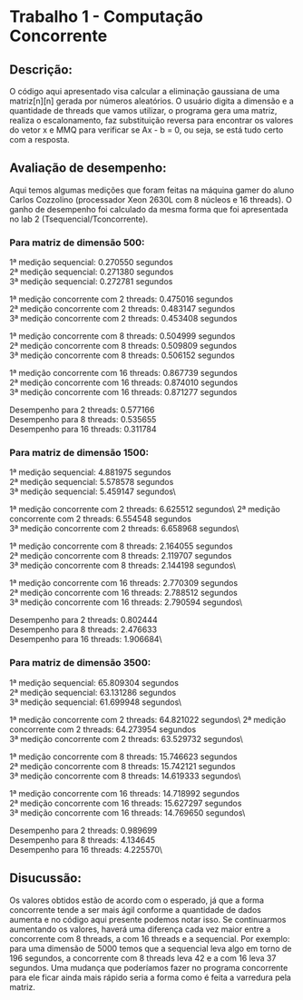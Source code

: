 # Trabalho 1 - Computação Concorrente

## Descrição:

O código aqui apresentado visa calcular a eliminação gaussiana de uma matriz[n][n] gerada por números aleatórios. O usuário digita a dimensão e a quantidade de threads que vamos utilizar, o programa gera uma matriz, realiza o escalonamento, faz substituição reversa para encontrar os valores do vetor x e MMQ para verificar se Ax - b = 0, ou seja, se está tudo certo com a resposta.

##  Avaliação de desempenho:

Aqui temos algumas medições que foram feitas na máquina gamer do aluno Carlos Cozzolino (processador Xeon 2630L com 8 núcleos e 16 threads). O ganho de desempenho foi calculado da mesma forma que foi apresentada no lab 2 (Tsequencial/Tconcorrente).

### Para matriz de dimensão 500:

1ª medição sequencial:  0.270550 segundos\
2ª medição sequencial:  0.271380 segundos\
3ª medição sequencial:  0.272781 segundos

1ª medição concorrente com 2 threads: 0.475016 segundos\
2ª medição concorrente com 2 threads: 0.483147 segundos\
3ª medição concorrente com 2 threads: 0.453408 segundos

1ª medição concorrente com 8 threads: 0.504999 segundos\
2ª medição concorrente com 8 threads: 0.509809 segundos\
3ª medição concorrente com 8 threads: 0.506152 segundos

1ª medição concorrente com 16 threads: 0.867739 segundos\
2ª medição concorrente com 16 threads: 0.874010 segundos\
3ª medição concorrente com 16 threads: 0.871277 segundos

Desempenho para 2 threads:  0.577166\
Desempenho para 8 threads:  0.535655\
Desempenho para 16 threads: 0.311784

### Para matriz de dimensão 1500:

1ª medição sequencial:  4.881975 segundos\
2ª medição sequencial:  5.578578 segundos\
3ª medição sequencial:  5.459147 segundos\

1ª medição concorrente com 2 threads: 6.625512 segundos\ 
2ª medição concorrente com 2 threads: 6.554548 segundos\
3ª medição concorrente com 2 threads: 6.658968 segundos\

1ª medição concorrente com 8 threads: 2.164055 segundos\
2ª medição concorrente com 8 threads: 2.119707 segundos\
3ª medição concorrente com 8 threads: 2.144198 segundos\

1ª medição concorrente com 16 threads: 2.770309 segundos\
2ª medição concorrente com 16 threads: 2.788512 segundos\
3ª medição concorrente com 16 threads: 2.790594 segundos\

Desempenho para 2 threads:  0.802444\
Desempenho para 8 threads:  2.476633\
Desempenho para 16 threads: 1.906684\

### Para matriz de dimensão 3500:

1ª medição sequencial:  65.809304 segundos\
2ª medição sequencial:  63.131286 segundos\
3ª medição sequencial:  61.699948 segundos\

1ª medição concorrente com 2 threads: 64.821022 segundos\ 
2ª medição concorrente com 2 threads: 64.273954 segundos\
3ª medição concorrente com 2 threads: 63.529732 segundos\

1ª medição concorrente com 8 threads: 15.746623 segundos\
2ª medição concorrente com 8 threads: 15.742121 segundos\
3ª medição concorrente com 8 threads: 14.619333 segundos\

1ª medição concorrente com 16 threads: 14.718992 segundos\
2ª medição concorrente com 16 threads: 15.627297 segundos\
3ª medição concorrente com 16 threads: 14.769650 segundos\

Desempenho para 2 threads:  0.989699\
Desempenho para 8 threads:  4.134645\
Desempenho para 16 threads: 4.225570\

## Disucussão:

Os valores obtidos estão de acordo com o esperado, já que a forma concorrente tende a ser mais ágil conforme a quantidade de dados aumenta e no código aqui presente podemos notar isso. Se continuarmos aumentando os valores, haverá uma diferença cada vez maior entre a concorrente com 8 threads, a com 16 threads e a sequencial. Por exemplo: para uma dimensão de 5000 temos que a sequencial leva algo em torno de 196 segundos, a concorrente com 8 threads leva 42 e a com 16 leva 37 segundos.
Uma mudança que poderíamos fazer no programa concorrente para ele ficar ainda mais rápido seria a forma como é feita a varredura pela matriz.
